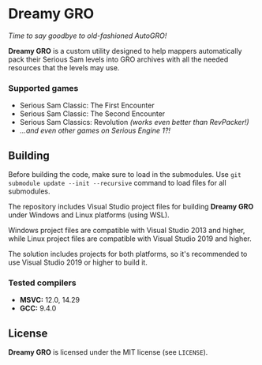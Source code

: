 # Dreamy GRO

*Time to say goodbye to old-fashioned AutoGRO!*

**Dreamy GRO** is a custom utility designed to help mappers automatically pack their Serious Sam levels into GRO archives with all the needed resources that the levels may use.

### Supported games
- Serious Sam Classic: The First Encounter
- Serious Sam Classic: The Second Encounter
- Serious Sam Classics: Revolution *(works even better than RevPacker!)*
- *...and even other games on Serious Engine 1?!*

## Building

Before building the code, make sure to load in the submodules. Use `git submodule update --init --recursive` command to load files for all submodules.

The repository includes Visual Studio project files for building **Dreamy GRO** under Windows and Linux platforms (using WSL).

Windows project files are compatible with Visual Studio 2013 and higher, while Linux project files are compatible with Visual Studio 2019 and higher.

The solution includes projects for both platforms, so it's recommended to use Visual Studio 2019 or higher to build it.

### Tested compilers
- **MSVC:** 12.0, 14.29
- **GCC:** 9.4.0

## License

**Dreamy GRO** is licensed under the MIT license (see `LICENSE`).
